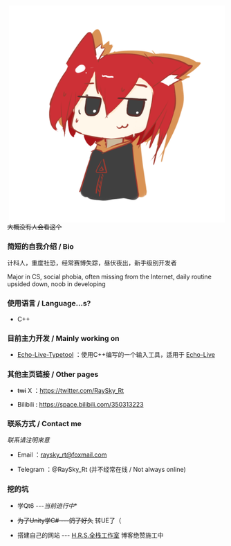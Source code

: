 <img align="right" src="raysky.png" width="500px" alt="raysky" title="raysky" />

~~大概没有人会看这个~~

### 简短的自我介绍 / Bio

计科人，重度社恐，经常赛博失踪，昼伏夜出，新手级别开发者

Major in CS, social phobia, often missing from the Internet, daily routine upsided down, noob in developing

### 使用语言 / Language...s?

- C++

### 目前主力开发 / Mainly working on

- [Echo-Live-Typetool](https://github.com/RaySky-Rt/Echo-Live-Typetool) ：使用C++编写的一个输入工具，适用于 [Echo-Live](https://github.com/sheep-realms/Echo-Live)

### 其他主页链接 / Other pages

- ~~twi~~ X ：https://twitter.com/RaySky_Rt

- Bilibili : https://space.bilibili.com/350313223

### 联系方式 / Contact me

*联系请注明来意*

- Email ：raysky_rt@foxmail.com

- Telegram ：@RaySky_Rt (并不经常在线 / Not always online)

### 挖的坑

- 学Qt6 ---*当前进行中**

- ~~为了Unity学C# ---鸽了好久~~ 转UE了（

- 搭建自己的网站 --- [H.R.S.全栈工作室](https://hrs-powered.site) 博客绝赞施工中


